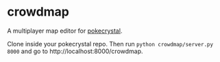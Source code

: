 # crowdmap

A multiplayer map editor for [pokecrystal].

Clone inside your pokecrystal repo. Then run `python crowdmap/server.py 8000` and go to http://localhost:8000/crowdmap.

[pokecrystal]: https://github.com/kanzure/pokecrystal
